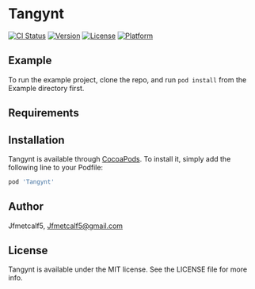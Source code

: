 # Tangynt

[![CI Status](https://img.shields.io/travis/Jfmetcalf5/Tangynt.svg?style=flat)](https://travis-ci.org/Jfmetcalf5/Tangynt)
[![Version](https://img.shields.io/cocoapods/v/Tangynt.svg?style=flat)](https://cocoapods.org/pods/Tangynt)
[![License](https://img.shields.io/cocoapods/l/Tangynt.svg?style=flat)](https://cocoapods.org/pods/Tangynt)
[![Platform](https://img.shields.io/cocoapods/p/Tangynt.svg?style=flat)](https://cocoapods.org/pods/Tangynt)

## Example

To run the example project, clone the repo, and run `pod install` from the Example directory first.

## Requirements

## Installation

Tangynt is available through [CocoaPods](https://cocoapods.org). To install
it, simply add the following line to your Podfile:

```ruby
pod 'Tangynt'
```

## Author

Jfmetcalf5, Jfmetcalf5@gmail.com

## License

Tangynt is available under the MIT license. See the LICENSE file for more info.
